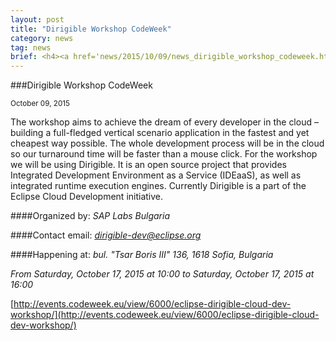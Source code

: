 ```yaml
---
layout: post
title: "Dirigible Workshop CodeWeek"
category: news
tag: news
brief: <h4><a href='news/2015/10/09/news_dirigible_workshop_codeweek.html'>Dirigible Workshop CodeWeek</a></h4> <sub class="post-info">October 09, 2015</sub></br> From Saturday, October 17, 2015 at 10:00 to Saturday, October 17, 2015 at 16:00...<br>
---
```


###Dirigible Workshop CodeWeek

<sub class="post-info">October 09, 2015</sub>
	
The workshop aims to achieve the dream of every developer in the cloud – building a full-fledged vertical scenario application in the fastest and yet cheapest way possible. The whole development process will be in the cloud so our turnaround time will be faster than a mouse click. For the workshop we will be using Dirigible. It is an open source project that provides Integrated Development Environment as a Service (IDEaaS), as well as integrated runtime execution engines. Currently Dirigible is a part of the Eclipse Cloud Development initiative.

####Organized by:
*SAP Labs Bulgaria*

####Contact email:
*dirigible-dev@eclipse.org*

####Happening at: 
*bul. "Tsar Boris III" 136, 1618 Sofia, Bulgaria*

*From Saturday, October 17, 2015 at 10:00 to Saturday, October 17, 2015 at 16:00*



[http://events.codeweek.eu/view/6000/eclipse-dirigible-cloud-dev-workshop/](http://events.codeweek.eu/view/6000/eclipse-dirigible-cloud-dev-workshop/)
